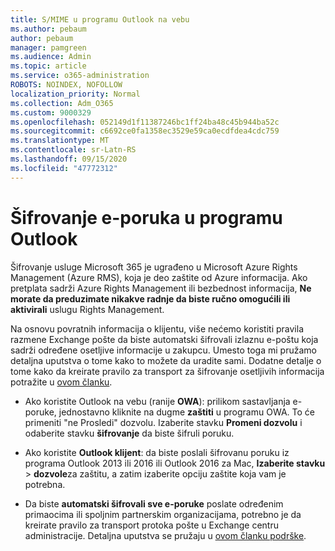 ```yaml
---
title: S/MIME u programu Outlook na vebu
ms.author: pebaum
author: pebaum
manager: pamgreen
ms.audience: Admin
ms.topic: article
ms.service: o365-administration
ROBOTS: NOINDEX, NOFOLLOW
localization_priority: Normal
ms.collection: Adm_O365
ms.custom: 9000329
ms.openlocfilehash: 052149d1f11387246bc1ff24ba48c45b944ba52c
ms.sourcegitcommit: c6692ce0fa1358ec3529e59ca0ecdfdea4cdc759
ms.translationtype: MT
ms.contentlocale: sr-Latn-RS
ms.lasthandoff: 09/15/2020
ms.locfileid: "47772312"
---
```

# <a name="encrypt-email-messages-in-outlook"></a>Šifrovanje e-poruka u programu Outlook

Šifrovanje usluge Microsoft 365 je ugrađeno u Microsoft Azure Rights Management (Azure RMS), koja je deo zaštite od Azure informacija. Ako pretplata sadrži Azure Rights Management ili bezbednost informacija, **Ne morate da preduzimate nikakve radnje da biste ručno omogućili ili aktivirali** uslugu Rights Management.

Na osnovu povratnih informacija o klijentu, više nećemo koristiti pravila razmene Exchange pošte da biste automatski šifrovali izlaznu e-poštu koja sadrži određene osetljive informacije u zakupcu. Umesto toga mi pružamo detaljna uputstva o tome kako to možete da uradite sami. Dodatne detalje o tome kako da kreirate pravilo za transport za šifrovanje osetljivih informacija potražite u [ovom članku](https://aka.ms/OmeEtr).

- Ako koristite Outlook na vebu (ranije **OWA**): prilikom sastavljanja e-poruke, jednostavno kliknite na dugme **zaštiti** u programu OWA. To će primeniti "ne Prosledi" dozvolu. Izaberite stavku **Promeni dozvolu** i odaberite stavku **šifrovanje** da biste šifruli poruku.

- Ako koristite **Outlook klijent**: da biste poslali šifrovanu poruku iz programa Outlook 2013 ili 2016 ili Outlook 2016 za Mac, **Izaberite stavku**  >  **dozvole**za zaštitu, a zatim izaberite opciju zaštite koja vam je potrebna.

- Da biste **automatski šifrovali sve e-poruke** poslate određenim primaocima ili spoljnim partnerskim organizacijama, potrebno je da kreirate pravilo za transport protoka pošte u Exchange centru administracije. Detaljna uputstva se pružaju u [ovom članku podrške](https://docs.microsoft.com/microsoft-365/compliance/define-mail-flow-rules-to-encrypt-email#create-mail-flow-rules-to-encrypt-email-messages-with-the-new-ome-capabilities).

